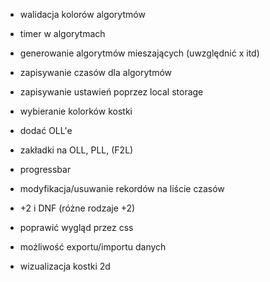 
- walidacja kolorów algorytmów
- timer w algorytmach
- generowanie algorytmów mieszających (uwzględnić x itd)
- zapisywanie czasów dla algorytmów
- zapisywanie ustawień poprzez local storage
- wybieranie kolorków kostki

- dodać OLL'e
- zakładki na OLL, PLL, (F2L)
- progressbar

- modyfikacja/usuwanie rekordów na liście czasów
- +2 i DNF (różne rodzaje +2)

- poprawić wygląd przez css

- możliwość exportu/importu danych
- wizualizacja kostki 2d